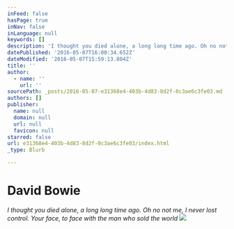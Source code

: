 ```yaml
---
inFeed: false
hasPage: true
inNav: false
inLanguage: null
keywords: []
description: 'I thought you died alone, a long long time ago. Oh no not me, I never lost control. Your face, to face with the man who sold the world'
datePublished: '2016-05-07T16:00:34.652Z'
dateModified: '2016-05-07T15:59:13.804Z'
title: ''
author:
  - name: ''
    url: ''
sourcePath: _posts/2016-05-07-e31368e4-403b-4d83-8d2f-0c3ae6c3fe03.md
authors: []
publisher:
  name: null
  domain: null
  url: null
  favicon: null
starred: false
url: e31368e4-403b-4d83-8d2f-0c3ae6c3fe03/index.html
_type: Blurb

---
```

# David Bowie

_I thought you died alone, a long long time ago. Oh no not me, I never lost control. Your face, to face with the man who sold the world_
![](https://s3-us-west-2.amazonaws.com/the-grid-img/p/d939fb46a79e36d76f82cc6f71fc0d8913cbe14c.jpg)